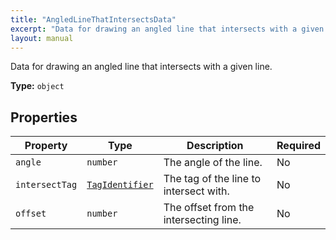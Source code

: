 ```yaml
---
title: "AngledLineThatIntersectsData"
excerpt: "Data for drawing an angled line that intersects with a given line."
layout: manual
---
```


Data for drawing an angled line that intersects with a given line.



**Type:** `object`





## Properties

| Property | Type | Description | Required |
|----------|------|-------------|----------|
| `angle` |`number`| The angle of the line. | No |
| `intersectTag` |[`TagIdentifier`](/docs/kcl/types#tag-identifier)| The tag of the line to intersect with. | No |
| `offset` |`number`| The offset from the intersecting line. | No |


